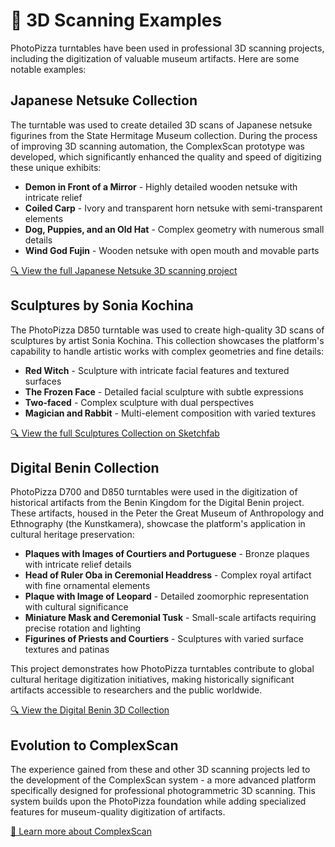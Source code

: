 # 🏺 3D Scanning Examples

PhotoPizza turntables have been used in professional 3D scanning projects, including the digitization of valuable museum artifacts. Here are some notable examples:

## Japanese Netsuke Collection

The turntable was used to create detailed 3D scans of Japanese netsuke figurines from the State Hermitage Museum collection. During the process of improving 3D scanning automation, the ComplexScan prototype was developed, which significantly enhanced the quality and speed of digitizing these unique exhibits:

- **Demon in Front of a Mirror** - Highly detailed wooden netsuke with intricate relief
- **Coiled Carp** - Ivory and transparent horn netsuke with semi-transparent elements
- **Dog, Puppies, and an Old Hat** - Complex geometry with numerous small details
- **Wind God Fujin** - Wooden netsuke with open mouth and movable parts

[🔍 View the full Japanese Netsuke 3D scanning project](https://rnd-pro.com/pulse/3D-scanning-netsuke/)

## Sculptures by Sonia Kochina

The PhotoPizza D850 turntable was used to create high-quality 3D scans of sculptures by artist Sonia Kochina. This collection showcases the platform's capability to handle artistic works with complex geometries and fine details:

- **Red Witch** - Sculpture with intricate facial features and textured surfaces
- **The Frozen Face** - Detailed facial sculpture with subtle expressions
- **Two-faced** - Complex sculpture with dual perspectives
- **Magician and Rabbit** - Multi-element composition with varied textures

[🔍 View the full Sculptures Collection on Sketchfab](https://sketchfab.com/F360-Studio/collections/sculptures-author-sonia-kochina-7a43fd275bc540e8b928803b158ab76e)

## Digital Benin Collection

PhotoPizza D700 and D850 turntables were used in the digitization of historical artifacts from the Benin Kingdom for the Digital Benin project. These artifacts, housed in the Peter the Great Museum of Anthropology and Ethnography (the Kunstkamera), showcase the platform's application in cultural heritage preservation:

- **Plaques with Images of Courtiers and Portuguese** - Bronze plaques with intricate relief details
- **Head of Ruler Oba in Ceremonial Headdress** - Complex royal artifact with fine ornamental elements
- **Plaque with Image of Leopard** - Detailed zoomorphic representation with cultural significance
- **Miniature Mask and Ceremonial Tusk** - Small-scale artifacts requiring precise rotation and lighting
- **Figurines of Priests and Courtiers** - Sculptures with varied surface textures and patinas

This project demonstrates how PhotoPizza turntables contribute to global cultural heritage digitization initiatives, making historically significant artifacts accessible to researchers and the public worldwide.

[🔍 View the Digital Benin 3D Collection](https://digitalbenin.org/institutions/198/3d)

## Evolution to ComplexScan

The experience gained from these and other 3D scanning projects led to the development of the ComplexScan system - a more advanced platform specifically designed for professional photogrammetric 3D scanning. This system builds upon the PhotoPizza foundation while adding specialized features for museum-quality digitization of artifacts.

[🔬 Learn more about ComplexScan](https://rnd-pro.com/pulse/ComplexScan/) 